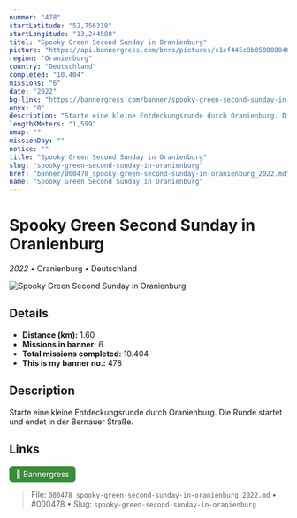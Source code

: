 ```yaml
---
nummer: "478"
startLatitude: "52,756318"
startLongitude: "13,244588"
titel: "Spooky Green Second Sunday in Oranienburg"
picture: "https://api.bannergress.com/bnrs/pictures/c1ef445c8b0500080461fd3e9f2fa09d"
region: "Oranienburg"
country: "Deutschland"
completed: "10.404"
missions: "6"
date: "2022"
bg-link: "https://bannergress.com/banner/spooky-green-second-sunday-in-oranienburg-9faa"
onyx: "0"
description: "Starte eine kleine Entdeckungsrunde durch Oranienburg. Die Runde startet und endet in der Bernauer Straße."
lengthKMeters: "1,599"
umap: ""
missionDay: ""
notice: ""
title: "Spooky Green Second Sunday in Oranienburg"
slug: "spooky-green-second-sunday-in-oranienburg"
href: "banner/000478_spooky-green-second-sunday-in-oranienburg_2022.md"
name: "Spooky Green Second Sunday in Oranienburg"
---
```

# Spooky Green Second Sunday in Oranienburg

*2022* • Oranienburg • Deutschland

![Spooky Green Second Sunday in Oranienburg](https://api.bannergress.com/bnrs/pictures/c1ef445c8b0500080461fd3e9f2fa09d)



## Details
- **Distance (km):** 1.60
- **Missions in banner:** 6
- **Total missions completed:** 10.404
- **This is my banner no.:** 478



## Description
Starte eine kleine Entdeckungsrunde durch Oranienburg. Die Runde startet und endet in der Bernauer Straße.



## Links
<a href="https://bannergress.com/banner/spooky-green-second-sunday-in-oranienburg-9faa" target="_blank" style="display:inline-block;margin-right:8px;padding:6px 12px;background:#3c8b3c;color:#fff;text-decoration:none;border-radius:6px;">🔗 Bannergress</a>



> File: `000478_spooky-green-second-sunday-in-oranienburg_2022.md`
> • #000478
> • Slug: `spooky-green-second-sunday-in-oranienburg`
